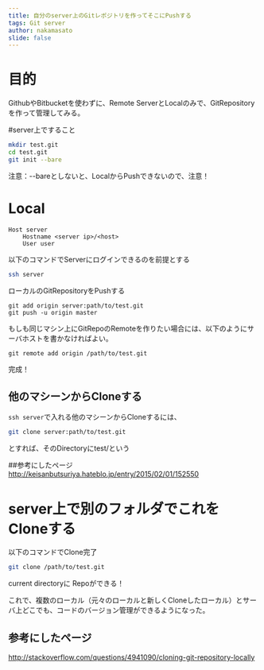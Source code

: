 ```yaml
---
title: 自分のserver上のGitレポジトリを作ってそこにPushする
tags: Git server
author: nakamasato
slide: false
---
```

# 目的

GithubやBitbucketを使わずに、Remote ServerとLocalのみで、GitRepositoryを作って管理してみる。

#server上ですること

```bash
mkdir test.git
cd test.git
git init --bare
```
注意：--bareとしないと、LocalからPushできないので、注意！

# Local

```.ssh/confg
Host server
    Hostname <server ip>/<host>
    User user
```
以下のコマンドでServerにログインできるのを前提とする

```bash
ssh server
```

ローカルのGitRepositoryをPushする

```
git add origin server:path/to/test.git
git push -u origin master
```

もしも同じマシン上にGitRepoのRemoteを作りたい場合には、以下のようにサーバホストを書かなければよい。
```
git remote add origin /path/to/test.git
```

完成！

## 他のマシーンからCloneする

`ssh server`で入れる他のマシーンからCloneするには、

```bash
git clone server:path/to/test.git
```
とすれば、そのDirectoryにtest/という


##参考にしたページ
http://keisanbutsuriya.hateblo.jp/entry/2015/02/01/152550




# server上で別のフォルダでこれをCloneする

以下のコマンドでClone完了

```bash
git clone /path/to/test.git
```
current directoryに Repoができる！

これで、複数のローカル（元々のローカルと新しくCloneしたローカル）とサーバ上どこでも、コードのバージョン管理ができるようになった。

## 参考にしたページ

http://stackoverflow.com/questions/4941090/cloning-git-repository-locally


